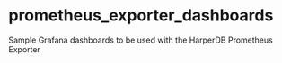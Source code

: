 # prometheus_exporter_dashboards
Sample Grafana dashboards to be used with the HarperDB Prometheus Exporter
